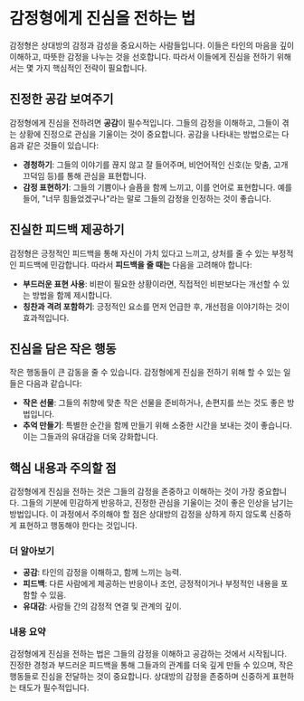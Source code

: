 # 감정형에게 진심을 전하는 법

감정형은 상대방의 감정과 감성을 중요시하는 사람들입니다. 이들은 타인의 마음을 깊이 이해하고, 따뜻한 감정을 나누는 것을 선호합니다. 따라서 이들에게 진심을 전하기 위해서는 몇 가지 핵심적인 전략이 필요합니다.

## 진정한 공감 보여주기

감정형에게 진심을 전하려면 **공감**이 필수적입니다. 그들의 감정을 이해하고, 그들이 겪는 상황에 진정으로 관심을 기울이는 것이 중요합니다. 공감을 나타내는 방법으로는 다음과 같은 것들이 있습니다:

- **경청하기**: 그들의 이야기를 끊지 않고 잘 들어주며, 비언어적인 신호(눈 맞춤, 고개 끄덕임 등)를 통해 관심을 표현합니다.
- **감정 표현하기**: 그들의 기쁨이나 슬픔을 함께 느끼고, 이를 언어로 표현합니다. 예를 들어, "너무 힘들었겠구나"라는 말로 그들의 감정을 인정하는 것이 좋습니다.

## 진실한 피드백 제공하기

감정형은 긍정적인 피드백을 통해 자신이 가치 있다고 느끼고, 상처를 줄 수 있는 부정적인 피드백에 민감합니다. 따라서 **피드백을 줄 때는** 다음을 고려해야 합니다:

- **부드러운 표현 사용**: 비판이 필요한 상황이라면, 직접적인 비판보다는 개선할 수 있는 방법을 함께 제시합니다.
- **칭찬과 격려 포함하기**: 긍정적인 요소를 먼저 언급한 후, 개선점을 이야기하는 것이 효과적입니다.

## 진심을 담은 작은 행동

작은 행동들이 큰 감동을 줄 수 있습니다. 감정형에게 진심을 전하기 위해 할 수 있는 일들은 다음과 같습니다:

- **작은 선물**: 그들의 취향에 맞춘 작은 선물을 준비하거나, 손편지를 쓰는 것도 좋은 방법입니다.
- **추억 만들기**: 특별한 순간을 함께 만들기 위해 소중한 시간을 보내는 것이 좋습니다. 이는 그들과의 유대감을 더욱 강화합니다.

## 핵심 내용과 주의할 점

감정형에게 진심을 전하는 것은 그들의 감정을 존중하고 이해하는 것이 가장 중요합니다. 그들의 기분에 민감하게 반응하고, 진정한 관심을 기울이는 것이 좋은 인상을 남기는 방법입니다. 이 과정에서 주의해야 할 점은 상대방의 감정을 상하게 하지 않도록 신중하게 표현하고 행동해야 한다는 것입니다.

### 더 알아보기

- **공감**: 타인의 감정을 이해하고, 함께 느끼는 능력.
- **피드백**: 다른 사람에게 제공하는 반응이나 조언, 긍정적이거나 부정적인 내용을 포함할 수 있음.
- **유대감**: 사람들 간의 감정적 연결 및 관계의 깊이.

### 내용 요약

감정형에게 진심을 전하는 법은 그들의 감정을 이해하고 공감하는 것에서 시작됩니다. 진정한 경청과 부드러운 피드백을 통해 그들과의 관계를 더욱 깊게 만들 수 있으며, 작은 행동들로 진심을 전달하는 것이 중요합니다. 상대방의 감정을 존중하며 신중하게 표현하는 태도가 필수적입니다.